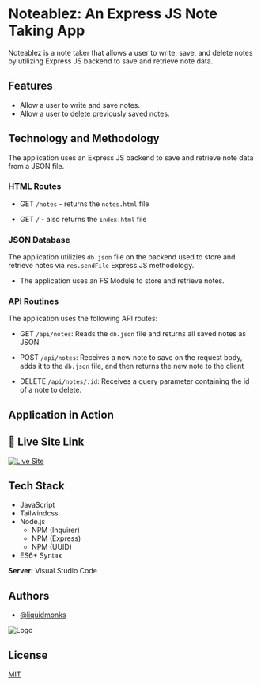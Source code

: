 
# Noteablez: An Express JS Note Taking App

Noteablez is a note taker that allows a user to write, save, and delete notes by utilizing Express JS backend to save and retrieve note data.



## Features

- Allow a user to write and save notes.
- Allow a user to delete previously saved notes.

## Technology and Methodology

The application uses an Express JS backend to save and retrieve note data from a JSON file. 

### HTML Routes

* GET `/notes` - returns the `notes.html` file

* GET `/` - also returns the `index.html` file

### JSON Database

The application utilizies `db.json` file on the backend used to store and retrieve notes via `res.sendFile` Express JS methodology.

* The application uses an FS Module to store and retrieve notes.

### API Routines

The application uses the following API routes:

* GET `/api/notes`: Reads the `db.json` file and returns all saved notes as JSON

* POST `/api/notes`: Receives a new note to save on the request body, adds it to the `db.json` file, and then returns the new note to the client

* DELETE `/api/notes/:id`: Receives a query parameter containing the id of a note to delete.







## Application in Action




## 🔗 Live Site Link
[![Live Site](https://img.shields.io/badge/livesite-click-orange)](https://liquidmonks.github.io/team-profile-generator/www/public.html)

## Tech Stack


- JavaScript
- Tailwindcss
- Node.js 
    - NPM (Inquirer)
    - NPM (Express)
    - NPM (UUID)
- ES6+ Syntax




**Server:** Visual Studio Code


## Authors

- [@liquidmonks](https://www.github.com/liquidmonks)


![Logo](https://i.imgur.com/MrXyBQy.png)


## License

[MIT](https://choosealicense.com/licenses/mit/)

